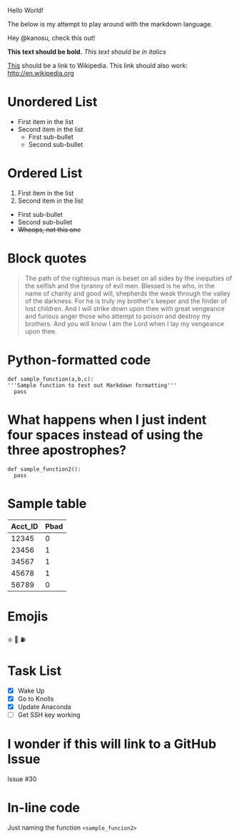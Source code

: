 Hello World!

The below is my attempt to play around with the markdown language.

Hey @kanosu, check this out!

**This text should be bold.**
*This text should be in italics*

[This](http://en.wikipedia.org) should be a link to Wikipedia.
This link should also work: http://en.wikipedia.org

# Unordered List
* First item in the list
* Second item in the list
  * First sub-bullet
  * Second sub-bullet

# Ordered List
1. First item in the list
2. Second item in the list
  * First sub-bullet
  * Second sub-bullet
  * ~~Whoops, not this one~~

# Block quotes
> The path of the righteous man is beset on all sides by the inequities of the selfish and the tyranny of evil men.
> Blessed is he who, in the name of charity and good will, shepherds the weak through the valley of the darkness.
> For he is truly my brother's keeper and the finder of lost children.
> And I will strike down upon thee with great vengeance and furious anger those who attempt to poison and destroy my brothers.
> And you will know I am the Lord when I lay my vengeance upon thee.

# Python-formatted code
```
def sample_function(a,b,c):
'''Sample function to test out Markdown formatting'''
  pass
```

# What happens when I just indent four spaces instead of using the three apostrophes?
    def sample_function2():
      pass

# Sample table
| Acct_ID     | Pbad     |
| :------------- | :------------- |
| 12345       | 0       |
| 23456| 1       |
| 34567       | 1       |
| 45678       | 1       |
| 56789       | 0|

# Emojis
:sparkle:
:rainbow:
:fuelpump:

# Task List
- [x] Wake Up
- [x] Go to Knolls
- [x] Update Anaconda
- [ ] Get SSH key working

# I wonder if this will link to a GitHub Issue
Issue #30

# In-line code
Just naming the function `<sample_funcion2>`
